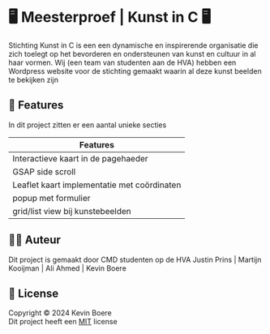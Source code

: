# 🖥️ Meesterproef | Kunst in C 🖥️
Stichting Kunst in C is een een dynamische en inspirerende organisatie die zich toelegt op het bevorderen en ondersteunen van kunst en cultuur in al haar vormen. Wij (een team van studenten aan de HVA) hebben een Wordpress website voor de stichting gemaakt waarin al deze kunst beelden te bekijken zijn

## 🎯 Features
In dit project zitten er een aantal unieke secties

| Features | 
| ----------- | 
| Interactieve kaart in de pagehaeder | 
| GSAP side scroll |
| Leaflet kaart implementatie met coördinaten |
| popup met formulier |
| grid/list view bij kunstebeelden |

## ✍🏻 Auteur
Dit project is gemaakt door CMD studenten op de HVA
Justin Prins | Martijn Kooijman | Ali Ahmed | Kevin Boere

## 📜 License
Copyright © 2024 Kevin Boere<br>
Dit project heeft een [MIT](https://github.com/Kboere/API-2324/blob/main/LICENSE) license


